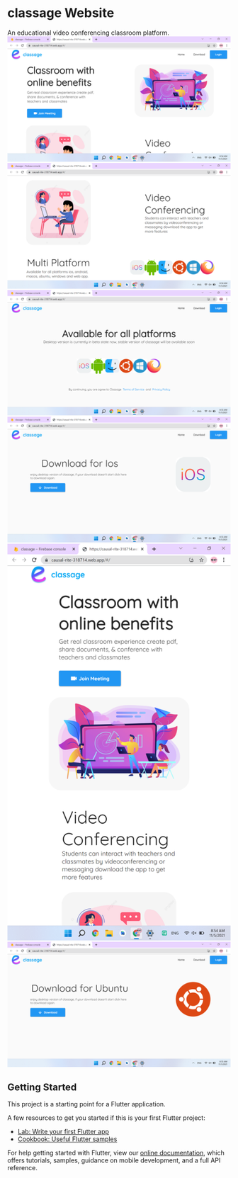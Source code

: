 # classage Website

An educational video conferencing classroom platform.</br>
![Homepage](https://github.com/RaghvShukla/classage_website/blob/master/images/homepage1.png)</br>
![Homepage](https://github.com/RaghvShukla/classage_website/blob/master/images/homepage2.png)</br>
![download page](https://github.com/RaghvShukla/classage_website/blob/master/images/download.png)</br>
![ios page](https://github.com/RaghvShukla/classage_website/blob/master/images/ios.png)</br>
![Homepage](https://github.com/RaghvShukla/classage_website/blob/master/images/homepageP.png)</br>
![ubuntu page](https://github.com/RaghvShukla/classage_website/blob/master/images/ubuntu.png)

## Getting Started

This project is a starting point for a Flutter application.

A few resources to get you started if this is your first Flutter project:

- [Lab: Write your first Flutter app](https://flutter.dev/docs/get-started/codelab)
- [Cookbook: Useful Flutter samples](https://flutter.dev/docs/cookbook)

For help getting started with Flutter, view our
[online documentation](https://flutter.dev/docs), which offers tutorials,
samples, guidance on mobile development, and a full API reference.
